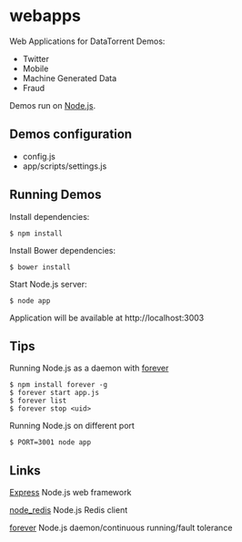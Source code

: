 webapps
===============

Web Applications for DataTorrent Demos:
- Twitter
- Mobile
- Machine Generated Data
- Fraud

Demos run on [Node.js](http://nodejs.org/).

## Demos configuration
 - config.js
 - app/scripts/settings.js

## Running Demos
 Install dependencies:

    $ npm install

 Install Bower dependencies:

    $ bower install

 Start Node.js server:

    $ node app

 Application will be available at http://localhost:3003

## Tips

 Running Node.js as a daemon with [forever](https://github.com/nodejitsu/forever)

    $ npm install forever -g
    $ forever start app.js
    $ forever list
    $ forever stop <uid>

 Running Node.js on different port

    $ PORT=3001 node app

## Links

[Express](https://github.com/visionmedia/express) Node.js web framework

[node_redis](https://github.com/mranney/node_redis) Node.js Redis client

[forever](https://github.com/nodejitsu/forever) Node.js daemon/continuous running/fault tolerance